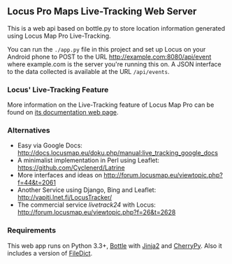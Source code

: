 ## Locus Pro Maps  Live-Tracking  Web Server

This is a web api based on bottle.py to store location
information generated using Locus Map Pro Live-Tracking.

You can run the `./app.py` file in this project and
set up Locus on your Android phone to POST to the URL
<http://example.com:8080/api/event> where example.com
is the server you're running this on.
A JSON interface to the data collected is available at
the URL `/api/events`.

### Locus' Live-Tracking Feature

More information on the Live-Tracking feature of Locus Map Pro can be found on
[its documentation web page](http://docs.locusmap.eu/doku.php?id=manual:user_guide:functions:live_tracking).

### Alternatives

* Easy via Google Docs: <http://docs.locusmap.eu/doku.php/manual:live_tracking_google_docs>
* A minimalist implementation in Perl using Leaflet: <https://github.com/Cyclenerd/Latrine>
* More interfaces and ideas on <http://forum.locusmap.eu/viewtopic.php?f=44&t=2061>
* Another Service using Django, Bing and Leaflet: <http://vapiti.lnet.fi/LocusTracker/>
* The commercial service *livetrack24* with Locus: <http://forum.locusmap.eu/viewtopic.php?f=26&t=2628>

### Requirements

This web app runs on Python 3.3+, [Bottle][] with [Jinja2][] and [CherryPy][].
Also it includes a version of [FileDict][].

[Bottle]: http://bottlepy.org
[CherryPy]: http://www.cherrypy.org/
[Jinja2]: http://jinja.pocoo.org/
[FileDict]: https://github.com/pklaus/filedict/tree/threadsafe


